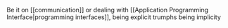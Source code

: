 Be it on [[communication]] or dealing with [[Application Programming Interface|programming interfaces]], being explicit trumphs being implicity